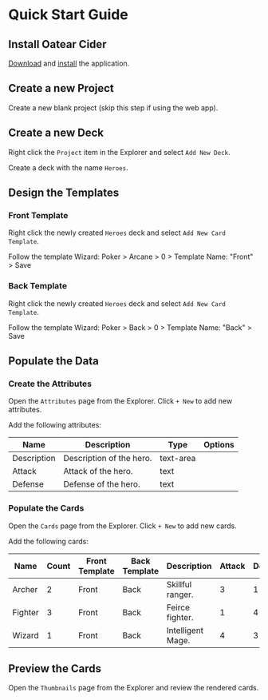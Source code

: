 # Quick Start Guide

## Install Oatear Cider
[Download](https://github.com/oatear/cider/releases) and [install](./installation) 
the application.

## Create a new Project
Create a new blank project (skip this step if using the web app).

## Create a new Deck
Right click the `Project` item in the Explorer and select `Add New Deck`.

Create a deck with the name `Heroes`.

## Design the Templates

### Front Template
Right click the newly created `Heroes` deck and select `Add New Card Template`.

Follow the template Wizard: Poker > Arcane > 0 > Template Name: "Front" > Save

### Back Template
Right click the newly created `Heroes` deck and select `Add New Card Template`.

Follow the template Wizard: Poker > Back > 0 > Template Name: "Back" > Save

## Populate the Data
### Create the Attributes
Open the `Attributes` page from the Explorer. Click `+ New` to add new attributes.

Add the following attributes:

| Name          | Description               | Type      | Options |
|---------------|---------------------------|-----------|---------|
| Description   | Description of the hero.  | text-area |         |
| Attack        | Attack of the hero.       | text      |         |
| Defense       | Defense of the hero.      | text      |         |

### Populate the Cards
Open the `Cards` page from the Explorer. Click `+ New` to add new cards.

Add the following cards:

| Name          | Count | Front Template | Back Template | Description        | Attack | Defense |
|---------------|-------|----------------|---------------|--------------------|--------|---------|
| Archer        | 2     | Front          | Back          | Skillful ranger.   | 3      | 1       |
| Fighter       | 3     | Front          | Back          | Feirce fighter.    | 1      | 4       |
| Wizard        | 1     | Front          | Back          | Intelligent Mage.  | 4      | 3       |

## Preview the Cards
Open the `Thumbnails` page from the Explorer and review the rendered cards.